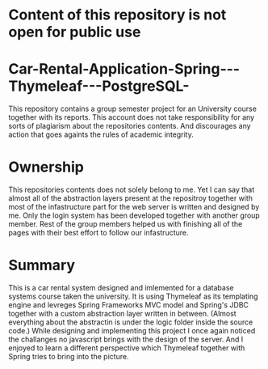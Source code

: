 # Content of this repository is not open for public use

# Car-Rental-Application-Spring---Thymeleaf---PostgreSQL-

This repository contains a group semester project for an University course together with its reports. 
This account does not take responsibility for any sorts of plagiarism about the repositories contents. 
And discourages any action that goes againts the rules of academic  integrity.

# Ownership

This repositories contents does not solely belong to me. 
Yet I can say that almost all of the abstraction layers present at the repositroy together with most of the infastructure part for the web server is written and designed by me.
Only the login system has been developed together with another group member. 
Rest of the group members helped us with finishing all of the pages with their best effort to follow our infastructure.  

# Summary

This is a car rental system designed and imlemented for a database systems course taken the university.
It is using Thymeleaf as its templating engine and levreges Spring Frameworks MVC model and Spring's JDBC together with a custom abstraction layer written in between. (Almost everything about the abstractin is under the logic folder inside the source code.) While designing and implementing this project I once again noticed the challanges no javascript brings with the design of the server. And I enjoyed to learn a different perspective which Thymeleaf together with Spring tries to bring into the picture.  

